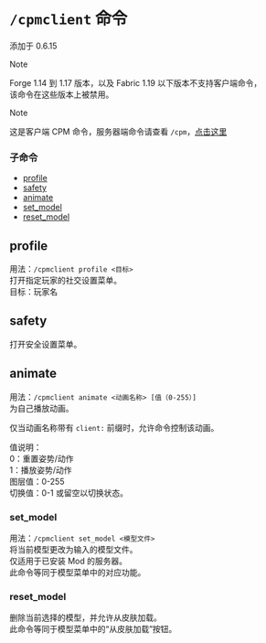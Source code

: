 
<a name="the-cpmclient-command"/>

# `/cpmclient` 命令

添加于 0.6.15

> [!NOTE]
> Forge 1.14 到 1.17 版本，以及 Fabric 1.19 以下版本不支持客户端命令，  
> 该命令在这些版本上被禁用。  

> [!NOTE]
> 这是客户端 CPM 命令，服务器端命令请查看 `/cpm`，[点击这里](https://github.com/tom5454/CustomPlayerModels/wiki/The--cpm-command)  


<a name="subcommands"/>

### 子命令
* [profile](#profile)
* [safety](#safety)
* [animate](#animate)
* [set_model](#set_model)
* [reset_model](#reset_model)


<a name="profile"/>

## profile
用法：`/cpmclient profile <目标>`  
打开指定玩家的社交设置菜单。  
目标：玩家名

<a name="safety"/>

## safety
打开安全设置菜单。

<a name="animate"/>

## animate
用法：`/cpmclient animate <动画名称> [值（0-255）]`  
为自己播放动画。

仅当动画名称带有 `client:` 前缀时，允许命令控制该动画。

值说明：  
0：重置姿势/动作  
1：播放姿势/动作  
图层值：0-255  
切换值：0-1 或留空以切换状态。

<a name="set_model"/>

### set_model
用法：`/cpmclient set_model <模型文件>`  
将当前模型更改为输入的模型文件。  
仅适用于已安装 Mod 的服务器。  
此命令等同于模型菜单中的对应功能。

<a name="reset_model"/>

### reset_model
删除当前选择的模型，并允许从皮肤加载。  
此命令等同于模型菜单中的“从皮肤加载”按钮。

